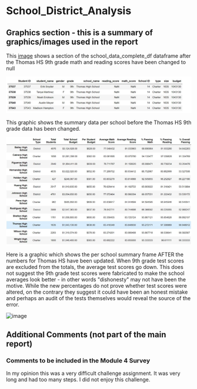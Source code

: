 # School_District_Analysis

## Graphics section - this is a summary of graphics/images used in the report

This <a href="https://github.com/gcmastra/School_District_Analysis/blob/main/Resources/imge1_ths_math_scores_null.JPG">
image</a> shows a section of the school_data_complete_df dataframe after the Thomas HS 9th grade math and reading scores have been changed to null 
  
![image](https://github.com/gcmastra/School_District_Analysis/blob/main/Resources/imge1_ths_math_scores_null.JPG)


This graphic shows the summary data per school before the Thomas HS 9th grade data has been changed.

![image](https://github.com/gcmastra/School_District_Analysis/blob/abb4811b52c9a6bb6ef347b870e4112619a364df/Resources/image2_section_of_per_school_summary_showing_THS_before_changes.JPG)

Here is a graphic which shows the per school summary frame AFTER the numbers for Thomas HS have been updated.  When 9th grade test scores are excluded from the totals, the average test scores go down.  This does not suggest the 9th grade test scores were fabricated to make the school averages look better - in other words "dishonesty" may not have been the motive.  While the new percentages do not prove whether test scores were altered, on the contrary they suggest it could have been an honest mistake and perhaps an audit of the tests themselves would reveal the source of the error. 

![image](https://user-images.githubusercontent.com/86205000/126914609-37e045bb-12d5-4b68-a036-c0944f0137d5.png)

## Additional Comments (not part of the main report)

### Comments to be included in the Module 4 Survey

In my opinion this was a very difficult challenge assignment. It was very long and had too many steps. I did not enjoy this challenge.

